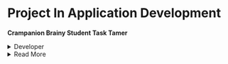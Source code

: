# Project In Application Development

**Crampanion Brainy Student Task Tamer**

<details><summary>Developer</summary>
  <h3>Lagunsing John Carlo M.</h3>[![Facebook](https://upload.wikimedia.org/wikipedia/commons/5/51/Facebook_f_logo_%282019%29.svg)](https://www.facebook.com/c.lagunsing)

</details>
<details><summary>Read More</summary> 
  The Crampanion Brainy Task Tamer is an mobile appplication that is designed specifically for students.
  It is a mobile application that helps manage and organize their tasks, assignments, and deadlines effectively by allowing them to create, edit, and delete tasks to set reminders. The main purpose and objective of this mobile application is to assist students in managing their tasks and deadlines that they need to accomplish.</details>


